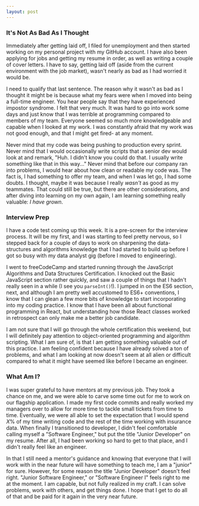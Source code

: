 ```yaml
---
layout: post
---
```


### It's Not As Bad As I Thought

Immediately after getting laid off, I filed for unemployment and then started working on my personal project with my GitHub account. I have also been applying for jobs and getting my resume in order, as well as writing a couple of cover letters. I have to say, getting laid off (aside from the current environment with the job market), wasn't nearly as bad as I had worried it would be.

I need to qualify that last sentence. The reason why it wasn't as bad as I thought it might be is because what my fears were when I moved into being a full-time engineer. You hear people say that they have experienced impostor syndrome. I felt that very much. It was hard to go into work some days and just know that I was terrible at programming compared to members of my team. Everyone seemed so much more knowledgeable and capable when I looked at my work. I was constantly afraid that my work was not good enough, and that I might get fired- at any moment.

Never mind that my code was being pushing to production every sprint. Never mind that I would occasionally write scripts that a senior dev would look at and remark, "Huh. I didn't know you could do that. I usually write something like that in this way..." Never mind that before our company ran into problems, I would hear about how clean or readable my code was. The fact is, I had something to offer my team, and when I was let go, I had some doubts. I thought, maybe it was because I really _wasn't_ as good as my teammates. That could still be true, but there are other considerations, and after diving into learning on my own again, I am learning something really valuable: _I have grown_.

### Interview Prep

I have a code test coming up this week. It is a pre-screen for the interview process. It will be my first, and I was starting to feel pretty nervous, so I stepped back for a couple of days to work on sharpening the data-structures and algorithms knowledge that I had started to build up before I got so busy with my data analyst gig (before I moved to engineering).

I went to freeCodeCamp and started running through the JavaScript Algorithms and Data Structures Certification. I knocked out the Basic JavaScript section rather quickly, and saw a couple of things that I hadn't really seen in a while (I see you `parseInt()`!). I jumped in on the ES6 section, next, and although I am pretty well accustomed to ES6+ conventions, I know that I can glean a few more bits of knowledge to start incorporating into my coding practice. I know that I have been all about functional programming in React, but understanding how those React classes worked in retrospect can only make me a better job candidate.

I am not sure that I will go through the whole certification this weekend, but I will definitely pay attention to object-oriented programming and algorithm scripting. What I am sure of, is that I am getting something valuable out of this practice. I am feeling confident because I have already solved a ton of problems, and what I am looking at now doesn't seem at all alien or difficult compared to what it might have seemed like before I became an engineer.

### What Am I?

I was super grateful to have mentors at my previous job. They took a chance on me, and we were able to carve some time out for me to work on our flagship application. I made my first code commits and really worked my managers over to allow for more time to tackle small tickets from time to time. Eventually, we were all able to set the expectation that I would spend _X_% of my time writing code and the rest of the time working with insurance data. When finally I transitioned to developer, I didn't feel comfortable calling myself a "Software Engineer," but put the title "Junior Developer" on my resume. After all, I had been working so hard to get to that place, and I didn't really feel like an engineer.

In that I still need a mentor's guidance and knowing that everyone that I will work with in the near future will have something to teach me, I am a "junior" for sure. However, for some reason the title "Junior Developer" doesn't feel right. "Junior Software Engineer," or "Software Engineer I" feels right to me at the moment. I am capable, but not fully realized in my craft. I can solve problems, work with others, and get things done. I hope that I get to do all of that and be paid for it again in the very near future.
